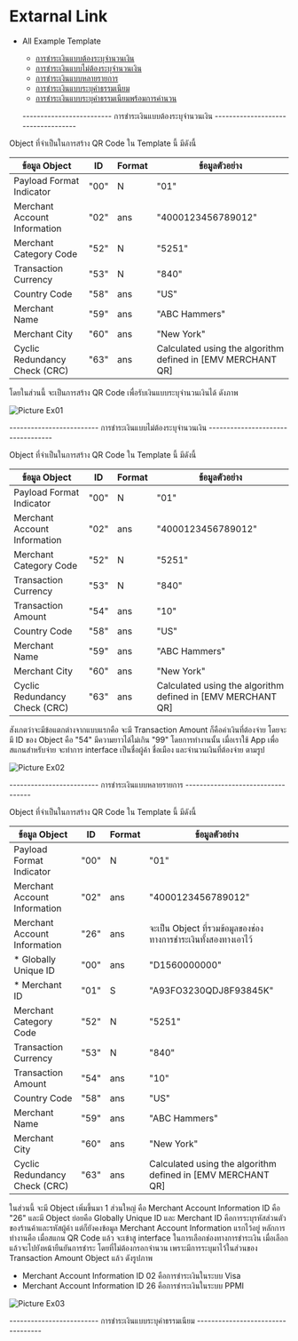 # Extarnal Link

* All Example Template
  - [การชำระเงินแบบต้องระบุจำนวนเงิน](----Link-----)
  - [การชำระเงินแบบไม่ต้องระบุจำนวนเงิน](----Link-----)
  - [การชำระเงินแบบหลายรายการ](----Link-----)
  - [การชำระเงินแบบระบุค่าธรรมเนียม](----Link-----)
  - [การชำระเงินแบบระบุค่าธรรมเนียมพร้อมการคำนวน](----Link-----)


  ------------------------- การชำระเงินแบบต้องระบุจำนวนเงิน -----------------------------------
                                                                
Object ที่จำเป็นในการสร้าง QR Code ใน Template นี้ มีดังนี้

| ข้อมูล Object | ID | Format | ข้อมูลตัวอย่าง |
|------|--------|-----------|---------|
| Payload Format Indicator | "00" | N | "01" | 
| Merchant Account Information | "02" | ans | "4000123456789012" |
| Merchant Category Code | "52" | N | "5251" |
| Transaction Currency | "53" | N |"840" |
| Country Code | "58" | ans | "US" |
| Merchant Name | "59" | ans | "ABC Hammers" |
| Merchant City | "60" | ans | "New York" |
| Cyclic Redundancy Check (CRC) | "63" | ans | Calculated using the algorithm defined in [EMV MERCHANT QR] |

โดยในส่วนนี้ จะเป็นการสร้าง QR Code เพื่อรับเงินแบบระบุจำนวนเงินได้  ดังภาพ

![Picture Ex01](https://github.com/chokchai9900/QR-payment-info/blob/master/Wiki_pic/ex01.PNG)


------------------------- การชำระเงินแบบไม่ต้องระบุจำนวนเงิน ----------------------------------

Object ที่จำเป็นในการสร้าง QR Code ใน Template นี้ มีดังนี้

| ข้อมูล Object | ID | Format | ข้อมูลตัวอย่าง |
|------|--------|-----------|---------|
| Payload Format Indicator | "00" | N | "01" | 
| Merchant Account Information | "02" | ans | "4000123456789012" |
| Merchant Category Code | "52" | N | "5251" |
| Transaction Currency | "53" | N |"840" |
| Transaction Amount | "54" | ans |"10" |
| Country Code | "58" | ans | "US" |
| Merchant Name | "59" | ans | "ABC Hammers" |
| Merchant City | "60" | ans | "New York" |
| Cyclic Redundancy Check (CRC) | "63" | ans | Calculated using the algorithm defined in [EMV MERCHANT QR] |

สังเกตว่าจะมีข้อแตกต่างจากแบบแรกคือ จะมี Transaction Amount ก็คือค่าเงินที่ต้องจ่าย โดยจะมี ID ของ  Object คือ "54" มีความยาวได้ไม่เกิน "99" โดยการทำงานนั้น เมื่อเราใช้ App เพื่อสแกนสำหรับจ่าย จะทำการ interface เป็นชื่อผู้ค้า ชื่อเมือง และจำนวนเงินที่ต้องจ่าย ตามรูป

![Picture Ex02](https://github.com/chokchai9900/QR-payment-info/blob/master/Wiki_pic/ex02.PNG)


------------------------- การชำระเงินแบบหลายรายการ ----------------------------------

Object ที่จำเป็นในการสร้าง QR Code ใน Template นี้ มีดังนี้

| ข้อมูล Object | ID | Format | ข้อมูลตัวอย่าง |
|------|--------|-----------|---------|
| Payload Format Indicator | "00" | N | "01" | 
| Merchant Account Information | "02" | ans | "4000123456789012" |
| Merchant Account Information | "26" | ans | จะเป็น Object ที่รวมข้อมูลของช่องทางการชำระเงินทั้งสองทางเอาไว้ |
| * Globally Unique ID | "00" | ans | "D1560000000" |
| * Merchant ID | "01" | S | "A93FO3230QDJ8F93845K" |
| Merchant Category Code | "52" | N | "5251" |
| Transaction Currency | "53" | N |"840" |
| Transaction Amount | "54" | ans |"10" |
| Country Code | "58" | ans | "US" |
| Merchant Name | "59" | ans | "ABC Hammers" |
| Merchant City | "60" | ans | "New York" |
| Cyclic Redundancy Check (CRC) | "63" | ans | Calculated using the algorithm defined in [EMV MERCHANT QR] |

ในส่วนนี้ จะมี Object เพิ่มขึ้นมา 1 ส่วนใหญ่ คือ Merchant Account Information ID คือ "26" และมี Object ย่อยคือ Globally Unique ID และ Merchant ID คือการระบุรหัสส่วนตัวของร้านค้าและรหัสผู้ค้า แต่ก็ยังคงข้อมูล Merchant Account Information แรกไว้อยู่ หลักการทำงานคือ เมื่อสแกน QR Code แล้ว จะเข้าสู interface ในการเลือกช่องทางการชำระเงิน เมื่อเลือกแล้วจะไปยังหน้ายืนยันการชำระ โดยที่ไม่ต้องกรอกจำนวน เพราะมีการระบุมาไว้ในส่วนของ Transaction Amount Object แล้ว ดังรูปภาพ

* Merchant Account Information ID 02 คือการชำระเงินในระบบ Visa
* Merchant Account Information ID 26 คือการชำระเงินในระบบ PPMI

![Picture Ex03](https://github.com/chokchai9900/QR-payment-info/blob/master/Wiki_pic/ex03.PNG)


------------------------- การชำระเงินแบบระบุค่าธรรมเนียม ----------------------------------